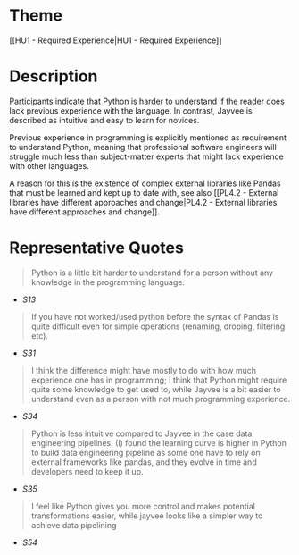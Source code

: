 # Theme

[[HU1 - Required Experience|HU1 - Required Experience]]
# Description

Participants indicate that Python is harder to understand if the reader does lack previous experience with the language. In contrast, Jayvee is described as intuitive and easy to learn for novices.

Previous experience in programming is explicitly mentioned as requirement to understand Python, meaning that professional software engineers will struggle much less than subject-matter experts that might lack experience with other languages.

A reason for this is the existence of complex external libraries like Pandas that must be learned and kept up to date with, see also [[PL4.2 - External libraries have different approaches and change|PL4.2 - External libraries have different approaches and change]].
# Representative Quotes

> Python is a little bit harder to understand for a person without any knowledge in the programming language.
- *S13*

> If you have not worked/used python before the syntax of Pandas is quite difficult even for simple operations (renaming, droping, filtering etc).
- *S31*

> I think the difference might have mostly to do with how much experience one has in programming; I think that Python might require quite some knowledge to get used to, while Jayvee is a bit easier to understand even as a person with not much programming experience.
- *S34*

> Python is less intuitive compared to Jayvee in the case data engineering pipelines. (I) found the learning curve is higher in Python to build data engineering pipeline as some one have to rely on external frameworks like pandas, and they evolve in time and developers need to keep it up.
- *S35*

> I feel like Python gives you more control and makes potential transformations easier, while jayvee looks like a simpler way to achieve data pipelining
- *S54*